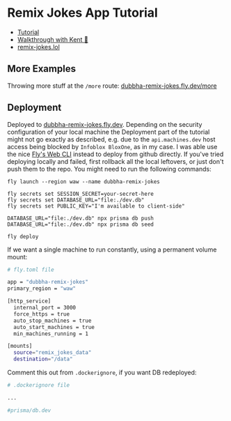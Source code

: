 # Remix Jokes App Tutorial

- [Tutorial](https://remix.run/docs/en/main/tutorials/jokes)
- [Walkthrough with Kent 🚀](https://www.youtube.com/watch?v=hsIWJpuxNj0)
- [remix-jokes.lol](https://remix-jokes.lol/)

## More Examples
Throwing more stuff at the `/more` route: [dubbha-remix-jokes.fly.dev/more](https://dubbha-remix-jokes.fly.dev/more)

## Deployment
Deployed to [dubbha-remix-jokes.fly.dev](https://dubbha-remix-jokes.fly.dev/). Depending on the security configuration of your local machine the Deployment part of the tutorial might not go exactly as described, e.g. due to the `api.machines.dev` host access being blocked by `Infoblox BloxOne`, as in my case. I was able use the nice [Fly's Web CLI](https://fly.io/terminal) instead to deploy from github directly. If you've tried deploying locally and failed, first rollback all the local leftovers, or just don't push them to the repo. You might need to run the following commands:
```
fly launch --region waw --name dubbha-remix-jokes

fly secrets set SESSION_SECRET=your-secret-here
fly secrets set DATABASE_URL="file:./dev.db"
fly secrets set PUBLIC_KEY="I'm available to client-side"

DATABASE_URL="file:./dev.db" npx prisma db push
DATABASE_URL="file:./dev.db" npx prisma db seed

fly deploy
```

If we want a single machine to run constantly, using a permanent volume mount:
```sh
# fly.toml file

app = "dubbha-remix-jokes"
primary_region = "waw"

[http_service]
  internal_port = 3000
  force_https = true
  auto_stop_machines = true
  auto_start_machines = true
  min_machines_running = 1

[mounts]
  source="remix_jokes_data"
  destination="/data"
```

Comment this out from `.dockerignore`, if you want DB redeployed:
```sh
# .dockerignore file

...

#prisma/db.dev
```
